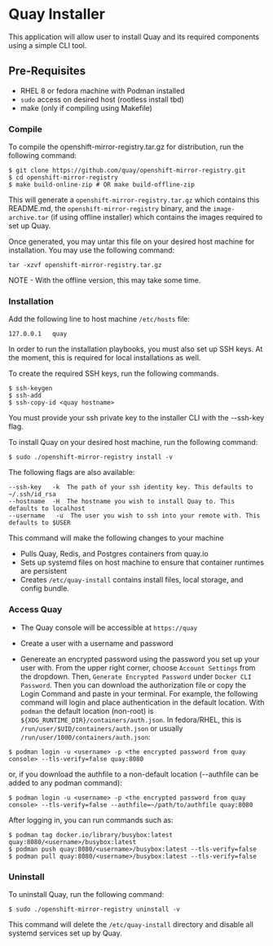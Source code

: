 # Quay Installer

This application will allow user to install Quay and its required components using a simple CLI tool.

## Pre-Requisites

- RHEL 8 or fedora machine with Podman installed
- `sudo` access on desired host (rootless install tbd)
- make (only if compiling using Makefile)

### Compile

To compile the openshift-mirror-registry.tar.gz for distribution, run the following command:

```console
$ git clone https://github.com/quay/openshift-mirror-registry.git
$ cd openshift-mirror-registry
$ make build-online-zip # OR make build-offline-zip
```

This will generate a `openshift-mirror-registry.tar.gz` which contains this README.md, the `openshift-mirror-registry` binary, and the `image-archive.tar` (if using offline installer) which contains the images required to set up Quay.

Once generated, you may untar this file on your desired host machine for installation. You may use the following command:

```console
tar -xzvf openshift-mirror-registry.tar.gz
```

NOTE - With the offline version, this may take some time.

### Installation

Add the following line to host machine `/etc/hosts` file:

```
127.0.0.1   quay
```

In order to run the installation playbooks, you must also set up SSH keys. At the moment, this is required for local installations as well.

To create the required SSH keys, run the following commands.

```console
$ ssh-keygen
$ ssh-add
$ ssh-copy-id <quay hostname>
```

You must provide your ssh private key to the installer CLI with the --ssh-key flag.

To install Quay on your desired host machine, run the following command:

```console
$ sudo ./openshift-mirror-registry install -v
```

The following flags are also available:

```
--ssh-key   -k  The path of your ssh identity key. This defaults to ~/.ssh/id_rsa
--hostname  -H  The hostname you wish to install Quay to. This defaults to localhost
--username   -u  The user you wish to ssh into your remote with. This defaults to $USER
```

This command will make the following changes to your machine

- Pulls Quay, Redis, and Postgres containers from quay.io
- Sets up systemd files on host machine to ensure that container runtimes are persistent
- Creates `/etc/quay-install` contains install files, local storage, and config bundle.

### Access Quay

- The Quay console will be accessible at `https://quay`

- Create a user with a username and password

- Genereate an encrypted password using the password you set up your user with. From the upper right corner, choose `Account Settings` from the dropdown. Then, `Generate Encrypted Password` under `Docker CLI Password`. Then you can download the authorization file or copy the Login Command and paste in your terminal. For example, the following command will login and place authentication in the default location. With `podman` the default location (non-root) is `${XDG_RUNTIME_DIR}/containers/auth.json`. In fedora/RHEL, this is `/run/user/$UID/containers/auth.json` or usually `/run/user/1000/containers/auth.json`:

```console
$ podman login -u <username> -p <the encrypted password from quay console> --tls-verify=false quay:8080
```

or, if you download the authfile to a non-default location (--authfile can be added to any podman command):

```console
$ podman login -u <username> -p <the encrypted password from quay console> --tls-verify=false --authfile=~/path/to/authfile quay:8080
```

After logging in, you can run commands such as:

```console
$ podman tag docker.io/library/busybox:latest quay:8080/<username>/busybox:latest
$ podman push quay:8080/<username>/busybox:latest --tls-verify=false
$ podman pull quay:8080/<username>/busybox:latest --tls-verify=false
```

### Uninstall

To uninstall Quay, run the following command:

```console
$ sudo ./openshift-mirror-registry uninstall -v
```

This command will delete the `/etc/quay-install` directory and disable all systemd services set up by Quay.
